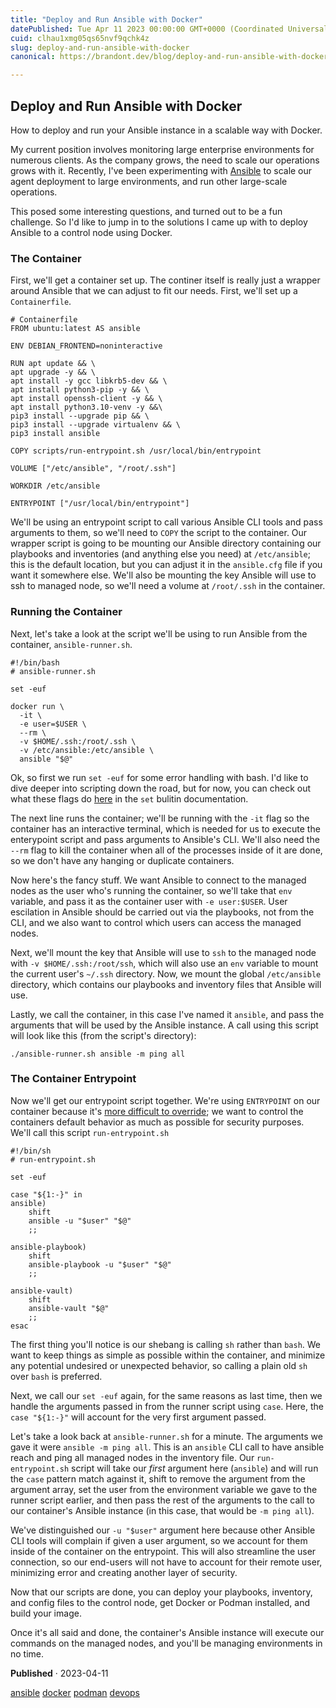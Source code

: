 ```yaml
---
title: "Deploy and Run Ansible with Docker"
datePublished: Tue Apr 11 2023 00:00:00 GMT+0000 (Coordinated Universal Time)
cuid: clhau1xmg05qs65nvf9qchk4z
slug: deploy-and-run-ansible-with-docker
canonical: https://brandont.dev/blog/deploy-and-run-ansible-with-docker/

---
```


Deploy and Run Ansible with Docker
----------------------------------

How to deploy and run your Ansible instance in a scalable way with Docker.

My current position involves monitoring large enterprise environments for numerous clients. As the company grows, the need to scale our operations grows with it. Recently, I've been experimenting with [Ansible](https://ansible.com/) to scale our agent deployment to large environments, and run other large-scale operations.

This posed some interesting questions, and turned out to be a fun challenge. So I'd like to jump in to the solutions I came up with to deploy Ansible to a control node using Docker.

### The Container

First, we'll get a container set up. The continer itself is really just a wrapper around Ansible that we can adjust to fit our needs. First, we'll set up a `Containerfile`.

    # Containerfile
    FROM ubuntu:latest AS ansible
    
    ENV DEBIAN_FRONTEND=noninteractive
    
    RUN apt update && \
    apt upgrade -y && \
    apt install -y gcc libkrb5-dev && \
    apt install python3-pip -y && \
    apt install openssh-client -y && \
    apt install python3.10-venv -y &&\
    pip3 install --upgrade pip && \
    pip3 install --upgrade virtualenv && \
    pip3 install ansible
    
    COPY scripts/run-entrypoint.sh /usr/local/bin/entrypoint
    
    VOLUME ["/etc/ansible", "/root/.ssh"]
    
    WORKDIR /etc/ansible
    
    ENTRYPOINT ["/usr/local/bin/entrypoint"]
    

We'll be using an entrypoint script to call various Ansible CLI tools and pass arguments to them, so we'll need to `COPY` the script to the container. Our wrapper script is going to be mounting our Ansible directory containing our playbooks and inventories (and anything else you need) at `/etc/ansible`; this is the default location, but you can adjust it in the `ansible.cfg` file if you want it somewhere else. We'll also be mounting the key Ansible will use to ssh to managed node, so we'll need a volume at `/root/.ssh` in the container.

### Running the Container

Next, let's take a look at the script we'll be using to run Ansible from the container, `ansible-runner.sh`.

    #!/bin/bash
    # ansible-runner.sh
    
    set -euf
    
    docker run \
      -it \
      -e user=$USER \
      --rm \
      -v $HOME/.ssh:/root/.ssh \
      -v /etc/ansible:/etc/ansible \
      ansible "$@"
    

Ok, so first we run `set -euf` for some error handling with bash. I'd like to dive deeper into scripting down the road, but for now, you can check out what these flags do [here](https://www.gnu.org/software/bash/manual/html_node/The-Set-Builtin.html) in the `set` bulitin documentation.

The next line runs the container; we'll be running with the `-it` flag so the container has an interactive terminal, which is needed for us to execute the enterypoint script and pass arguments to Ansible's CLI. We'll also need the `--rm` flag to kill the container when all of the processes inside of it are done, so we don't have any hanging or duplicate containers.

Now here's the fancy stuff. We want Ansible to connect to the managed nodes as the user who's running the container, so we'll take that `env` variable, and pass it as the container user with `-e user:$USER`. User escilation in Ansible should be carried out via the playbooks, not from the CLI, and we also want to control which users can access the managed nodes.

Next, we'll mount the key that Ansible will use to `ssh` to the managed node with `-v $HOME/.ssh:/root/ssh`, which will also use an `env` variable to mount the current user's `~/.ssh` directory. Now, we mount the global `/etc/ansible` directory, which contains our playbooks and inventory files that Ansible will use.

Lastly, we call the container, in this case I've named it `ansible`, and pass the arguments that will be used by the Ansible instance. A call using this script will look like this (from the script's directory):

    ./ansible-runner.sh ansible -m ping all
    

### The Container Entrypoint

Now we'll get our entrypoint script together. We're using `ENTRYPOINT` on our container because it's [more difficult to override](https://docs.podman.io/en/latest/markdown/podman-run.1.html#entrypoint-command-command-arg1); we want to control the containers default behavior as much as possible for security purposes. We'll call this script `run-entrypoint.sh`

    #!/bin/sh
    # run-entrypoint.sh
    
    set -euf
    
    case "${1:-}" in
    ansible)
    	shift
    	ansible -u "$user" "$@"
    	;;
    
    ansible-playbook)
    	shift
    	ansible-playbook -u "$user" "$@"
    	;;
    
    ansible-vault)
    	shift
    	ansible-vault "$@"
    	;;
    esac
    

The first thing you'll notice is our shebang is calling `sh` rather than `bash`. We want to keep things as simple as possible within the container, and minimize any potential undesired or unexpected behavior, so calling a plain old `sh` over `bash` is preferred.

Next, we call our `set -euf` again, for the same reasons as last time, then we handle the arguments passed in from the runner script using `case`. Here, the `case "${1:-}"` will account for the very first argument passed.

Let's take a look back at `ansible-runner.sh` for a minute. The arguments we gave it were `ansible -m ping all`. This is an `ansible` CLI call to have ansible reach and ping all managed nodes in the inventory file. Our `run-entrypoint.sh` script will take our _first_ argument here (`ansible`) and will run the `case` pattern match against it, shift to remove the argument from the argument array, set the user from the environment variable we gave to the runner script earlier, and then pass the rest of the arguments to the call to our container's Ansible instance (in this case, that would be `-m ping all`).

We've distinguished our `-u "$user"` argument here because other Ansible CLI tools will complain if given a user argument, so we account for them inside of the container on the entrypoint. This will also streamline the user connection, so our end-users will not have to account for their remote user, minimizing error and creating another layer of security.

Now that our scripts are done, you can deploy your playbooks, inventory, and config files to the control node, get Docker or Podman installed, and build your image.

Once it's all said and done, the container's Ansible instance will execute our commands on the managed nodes, and you'll be managing environments in no time.

**Published** · 2023-04-11

[ansible](https://brandont.dev/tags/ansible) [docker](https://brandont.dev/tags/docker) [podman](https://brandont.dev/tags/podman) [devops](https://brandont.dev/tags/devops)